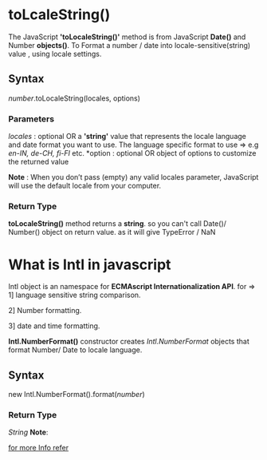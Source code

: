 # toLcaleString()
The JavaScript **'toLocaleString()'** method is from JavaScript **Date()** and Number **objects()**.
To Format a number / date into locale-sensitive(string) value , using locale settings.

## Syntax
*number*.toLocaleString(locales, options)

### Parameters
*locales* : optional OR 
      a **'string'** value that represents the locale language and date format you want to use. The language specific format to use => e.g *en-IN, de-CH, fi-FI* etc.
  *option : optional OR
        object of options to customize the returned value    

**Note** : When you don’t pass (empty) any valid locales parameter, JavaScript will use the default locale from your computer.

### Return Type
**toLocaleString()** method returns a **string**. so you can't call Date()/ Number() object on return value. as it will give TypeError / NaN

# What is Intl in javascript

Intl object is an namespace for **ECMAscript Internationalization API**. for => 
1] language sensitive string comparison.

2] Number formatting.

3] date and time formatting. 

**Intl.NumberFormat()**  constructor creates *Intl.NumberFormat* objects that format Number/ Date to locale language.
## Syntax 
new Intl.NumberFormat().format(*number*)

### Return Type
*String*
**Note**: 

[for more Info refer](https://developer.mozilla.org/en-US/docs/Web/JavaScript/Reference/Global_Objects/Intl/NumberFormat)

